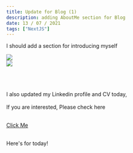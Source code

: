 ```yaml
---
title: Update for Blog (1)
description: adding AboutMe section for Blog
date: 13 / 07 / 2021
tags: ["NextJS"]
---
```


<p>I should add a section for introducing myself</p>
<Image layout='fill' src='/image/Blog/20210713-0418/20210713-0001.png'></Image><br/>
<Image layout='fill' src='/image/Blog/20210713-0418/20210713-0002.png'></Image><br/>
<br/><br/><br/>

<p>I also updated my Linkedin profile and CV today,<br/><br/>
If you are interested, Please check here<br/><br/></p>
<a href='https://www.linkedin.com/in/theotam923/'>Click Me</a><br/><br/>

<p>Here's for today!</p>
